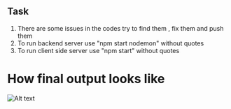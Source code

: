 ## Task

1. There are some issues in the codes try to find them , fix them and push them
2. To run backend server use "npm start nodemon" without quotes
3. To run client side server use "npm start" without quotes

# How final output looks like

![Alt text](/VideoCalling/images/to/i1.png)
